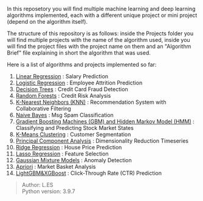 In this reposetory you will find multiple machine learning and deep learning algorithms implemented, each with a different unique project or mini project (depend on the algorithm itself).

The structure of this repository is as follows: inside the Projects folder you will find multiple projects with the name of the algorithm used, inside you will find the project files with the project name on them and an "Algorithm Brief" file explaining in short the algorithm that was used.

Here is a list of algorithms and projects implemented so far:
<ol>
    <li> <u>Linear Regression</u> : Salary Prediction</li>
    <li> <u>Logistic Regression</u> : Employee Attrition Prediction</li>
    <li> <u>Decision Trees</u> : Credit Card Fraud Detection</li>
    <li> <u>Random Forests</u> : Credit Risk Analysis</li>
    <li> <u>K-Nearest Neighbors (KNN)</u> : Recommendation System with Collaborative Filtering</li>
    <li> <u>Naive Bayes</u> : Msg Spam Classification</li>
    <li> <u>Gradient Boosting Machines (GBM) and Hidden Markov Model (HMM)</u> : Classifying and Predicting Stock Market States
    <li> <u>K-Means Clustering</u> : Customer Segmentation</li>
    <li> <u>Principal Component Analysis</u> : Dimensionality Reduction Timeseries</li>
    <li> <u>Ridge Regression</u> : House Price Prediction</li>
    <li> <u>Lasso Regression</u> : Feature Selection</li>
    <li> <u>Gaussian Mixture Models</u> : Anomaly Detection</li>
    <li> <u>Apriori</u> : Market Basket Analysis</li>
    <li> <u>LightGBM&XGBoost</u> : Click-Through Rate (CTR) Prediction</li>
</ol>
    
> Author: L.ES</br>
> Python version: 3.9.7